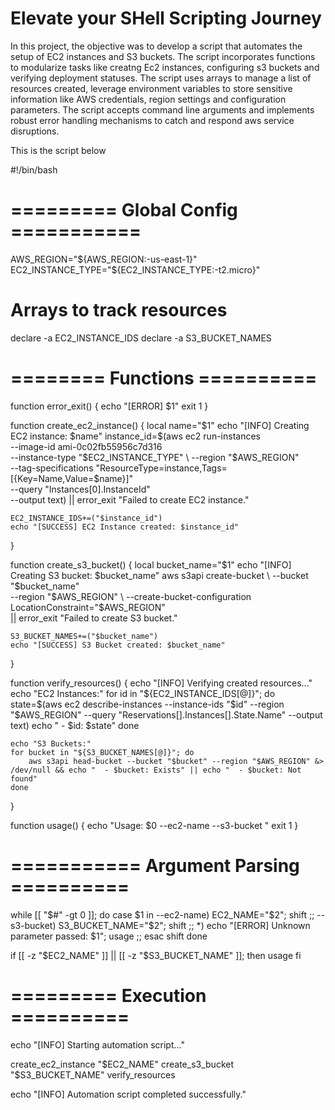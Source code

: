 # Elevate your SHell Scripting Journey
In this project, the objective was to develop a script that automates the setup of EC2 instances and S3 buckets. The script incorporates functions to modularize tasks like creatng Ec2 instances, configuring s3 buckets and verifying deployment statuses. The script uses arrays to manage a list of resources created, leverage environment variables to store sensitive information like AWS credentials, region settings and configuration parameters. The script accepts command line arguments and implements robust error handling mechanisms to catch and respond aws service disruptions.

This is the script below

#!/bin/bash

# ========= Global Config ===========
AWS_REGION="${AWS_REGION:-us-east-1}"
EC2_INSTANCE_TYPE="${EC2_INSTANCE_TYPE:-t2.micro}"

# Arrays to track resources
declare -a EC2_INSTANCE_IDS
declare -a S3_BUCKET_NAMES

# ======== Functions ==========

function error_exit() {
    echo "[ERROR] $1"
    exit 1
}

function create_ec2_instance() {
    local name="$1"
    echo "[INFO] Creating EC2 instance: $name"
    instance_id=$(aws ec2 run-instances \
        --image-id ami-0c02fb55956c7d316 \
        --instance-type "$EC2_INSTANCE_TYPE" \
        --region "$AWS_REGION" \
        --tag-specifications "ResourceType=instance,Tags=[{Key=Name,Value=$name}]" \
        --query "Instances[0].InstanceId" \
        --output text) || error_exit "Failed to create EC2 instance."
    
    EC2_INSTANCE_IDS+=("$instance_id")
    echo "[SUCCESS] EC2 Instance created: $instance_id"
}

function create_s3_bucket() {
    local bucket_name="$1"
    echo "[INFO] Creating S3 bucket: $bucket_name"
    aws s3api create-bucket \
        --bucket "$bucket_name" \
        --region "$AWS_REGION" \
        --create-bucket-configuration LocationConstraint="$AWS_REGION" \
        || error_exit "Failed to create S3 bucket."
    
    S3_BUCKET_NAMES+=("$bucket_name")
    echo "[SUCCESS] S3 Bucket created: $bucket_name"
}

function verify_resources() {
    echo "[INFO] Verifying created resources..."
    echo "EC2 Instances:"
    for id in "${EC2_INSTANCE_IDS[@]}"; do
        state=$(aws ec2 describe-instances --instance-ids "$id" --region "$AWS_REGION" --query "Reservations[].Instances[].State.Name" --output text)
        echo "  - $id: $state"
    done

    echo "S3 Buckets:"
    for bucket in "${S3_BUCKET_NAMES[@]}"; do
        aws s3api head-bucket --bucket "$bucket" --region "$AWS_REGION" &> /dev/null && echo "  - $bucket: Exists" || echo "  - $bucket: Not found"
    done
}

function usage() {
    echo "Usage: $0 --ec2-name <name> --s3-bucket <bucket-name>"
    exit 1
}

# =========== Argument Parsing ==========
while [[ "$#" -gt 0 ]]; do
    case $1 in
        --ec2-name) EC2_NAME="$2"; shift ;;
        --s3-bucket) S3_BUCKET_NAME="$2"; shift ;;
        *) echo "[ERROR] Unknown parameter passed: $1"; usage ;;
    esac
    shift
done

if [[ -z "$EC2_NAME" ]] || [[ -z "$S3_BUCKET_NAME" ]]; then
    usage
fi

# ========= Execution ==========
echo "[INFO] Starting automation script..."

create_ec2_instance "$EC2_NAME"
create_s3_bucket "$S3_BUCKET_NAME"
verify_resources

echo "[INFO] Automation script completed successfully."

